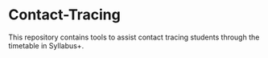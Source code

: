 # Contact-Tracing
This repository contains tools to assist contact tracing students through the timetable in Syllabus+.

